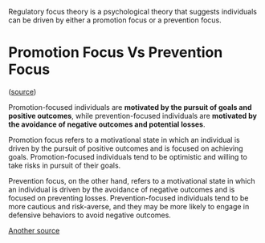 
Regulatory focus theory is a psychological theory that suggests individuals can be driven by either a promotion focus or a prevention focus. 

# Promotion Focus Vs Prevention Focus

([source](https://youtu.be/N5HQaVy85s0?t=556))

Promotion-focused individuals are **motivated by the pursuit of goals and positive outcomes**, while prevention-focused individuals are **motivated by the avoidance of negative outcomes and potential losses**.

Promotion focus refers to a motivational state in which an individual is driven by the pursuit of positive outcomes and is focused on achieving goals. Promotion-focused individuals tend to be optimistic and willing to take risks in pursuit of their goals.

Prevention focus, on the other hand, refers to a motivational state in which an individual is driven by the avoidance of negative outcomes and is focused on preventing losses. Prevention-focused individuals tend to be more cautious and risk-averse, and they may be more likely to engage in defensive behaviors to avoid negative outcomes.

[Another source](https://www.cwu.edu/learning-commons/sites/cts.cwu.edu.academic-success/files/documents/promotion%20vs%20prevention%20mindset%20LC.pdf)

